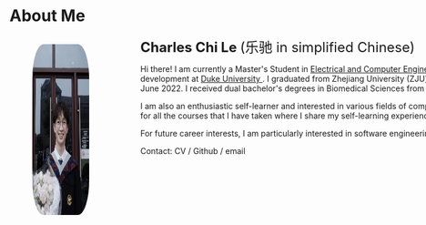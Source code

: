 # About Me
  <head>
    <meta charset="UTF-8">
    <meta http-equiv="X-UA-Compatible" content="IE=Edge">
    <title>about me</title>
    <style>
      .left {
      	border-radius: 10%;
        float: left;
        width: 180px;
        height: 300px;
      }
      .right {
        margin-left: 230px;
        width: 780px;
        height: 300px;
      }
      .photo {
        float: left;
        border-radius: 20%;
        width: 180px;
        height: 300px;
        background-color: white;
      }
      p.small {
        line-height: 200%;
      }
    </style>
  </head>




  <body>
    <div class="left">
    	<figure> 
        <img src="About/me001.jpg" class="photo">
    </figure>
    </div>
    <div class="right">
      <p><font size="5"><b>Charles Chi Le </b> (乐驰 in simplified Chinese)</font></p>
    	<p>
        Hi there! I am currently a Master's Student in <a href="https://ece.duke.edu/masters/degrees/meng">Electrical and Computer Engineering</a> with a concentration in software development at <a href="https://duke.edu/">Duke University </a>. I graduated from Zhejiang University (ZJU) and the University of Edinburgh (UoE) in June 2022. I received dual bachelor's degrees in Biomedical Sciences from both ZJU and UoE. 
      </p>
      <p>
        I am also an enthusiastic self-learner and interested in various fields of computer science. Here are my [course notes] for all the courses that I have taken where I share my self-learning experiences and resources. 
      </p>
      <p>
        For future career interests, I am particularly interested in software engineering and AI for science, especially Biology.
      </p>
      <p>
        Contact: CV / Github / email
      </p>
    </div>
  </body>
